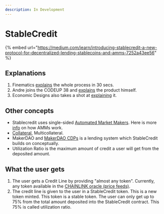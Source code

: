 ```yaml
---
description: In Development
---
```


# StableCredit

{% embed url="https://medium.com/iearn/introducing-stablecredit-a-new-protocol-for-decentralized-lending-stablecoins-and-amms-7252a43ee56" %}

## Explanations

1. Finematics [explains](https://twitter.com/finematics/status/1305188626008100865) the whole process in 30 secs.
2. Andre joins the CODEUP 38 and [explains](https://www.youtube.com/watch?v=bdC3rNDChbw&feature=youtu.be&t=2002) the product himself.
3. Economic Designs also takes a shot at [explaining](https://twitter.com/lisajytan/status/1304584889237270528) it.

## Other concepts

- Stablecredit uses single-sided [Automated Market Makers](https://docs.yearn.finance/defi-glossary#automated-market-maker). Here is more [info](https://www.youtube.com/watch?v=842acSWmBC4&t=336s) on how AMMs work.
- [Collateral](https://docs.yearn.finance/defi-glossary#collateralization), Multicollateral.
- MakerDAO and [MakerDAO CDPs](https://docs.yearn.finance/defi-glossary#maker) is a lending system which StableCredit builds on conceptually.
- Utilization Ratio is the maximum amount of credit a user will get from the deposited amount.

## What the user gets

1. The user gets a Credit Line by providing "almost any token". Currently, any token available in the [CHAINLINK oracle (price feeds)](https://feeds.chain.link/).
2. The credit line is given to the user in a StableCredit token. This is a new token minted. This token is a stable token. The user can only get up to 75% from the total amount deposited into the StableCredit contract. This 75% is called utilization ratio.
